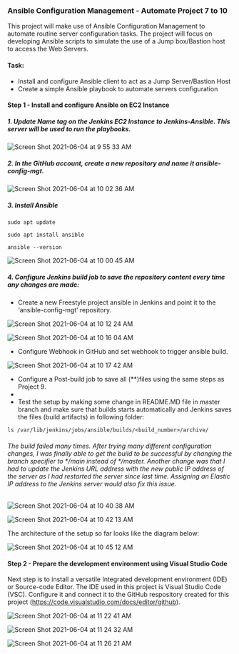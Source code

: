 
### Ansible Configuration Management - Automate Project 7 to 10

This project will make use of Ansible Configuration Management to automate routine server configuration tasks. 
The project will focus on developing Ansible scripts to simulate the use of a Jump box/Bastion host to access the Web Servers.

#### Task:

- Install and configure Ansible client to act as a Jump Server/Bastion Host
- Create a simple Ansible playbook to automate servers configuration

#### Step 1 - Install and configure Ansible on EC2 Instance

##### 1. Update Name tag on the Jenkins EC2 Instance to Jenkins-Ansible. This server will be used to run the playbooks.

![Screen Shot 2021-06-04 at 9 55 33 AM](https://user-images.githubusercontent.com/44268796/120812516-0abed700-c51b-11eb-9678-63b2b6ca8f42.png)


##### 2. In the GitHub account, create a new repository and name it ansible-config-mgt.

![Screen Shot 2021-06-04 at 10 02 36 AM](https://user-images.githubusercontent.com/44268796/120813563-ff1fe000-c51b-11eb-8b2f-9b54f35bd398.png)


##### 3. Install Ansible

```
sudo apt update

sudo apt install ansible

ansible --version
```
![Screen Shot 2021-06-04 at 10 00 45 AM](https://user-images.githubusercontent.com/44268796/120813289-bf58f880-c51b-11eb-9df8-cd53d11ff458.png)


##### 4. Configure Jenkins build job to save the repository content every time any changes are made:

- Create a new Freestyle project ansible in Jenkins and point it to the ‘ansible-config-mgt’ repository.

![Screen Shot 2021-06-04 at 10 12 24 AM](https://user-images.githubusercontent.com/44268796/120814936-5d998e00-c51d-11eb-8c43-944d1872e9ec.png)

![Screen Shot 2021-06-04 at 10 16 04 AM](https://user-images.githubusercontent.com/44268796/120815510-e1ec1100-c51d-11eb-8f37-d4b35a3f1e83.png)

- Configure Webhook in GitHub and set webhook to trigger ansible build.

![Screen Shot 2021-06-04 at 10 17 42 AM](https://user-images.githubusercontent.com/44268796/120815732-1b248100-c51e-11eb-92e6-7828151b0756.png)

- Configure a Post-build job to save all (**)files using the same steps as Project 9.
- 
- Test the setup by making some change in README.MD file in master branch and make sure that builds starts automatically and Jenkins saves the files (build artifacts) in following folder:

```
ls /var/lib/jenkins/jobs/ansible/builds/<build_number>/archive/
```
###### The build failed many times. After trying many different configuration changes, I was finally able to get the build to be successful by changing the branch specifier to */main instead of */master. Another change was that I had to update the Jenkins URL address with the new public IP address of the server as I had restarted the server since last time. Assigning an Elastic IP address to the Jenkins server would also fix this issue. 

![Screen Shot 2021-06-04 at 10 40 38 AM](https://user-images.githubusercontent.com/44268796/120819250-612f1400-c521-11eb-89ee-81ea4e991837.png)

![Screen Shot 2021-06-04 at 10 42 13 AM](https://user-images.githubusercontent.com/44268796/120819393-87ed4a80-c521-11eb-9f85-66d2be3a11fe.png)


The architecture of the setup so far looks like the diagram below:

![Screen Shot 2021-06-04 at 10 45 12 AM](https://user-images.githubusercontent.com/44268796/120819865-fd591b00-c521-11eb-9f89-d45b6003077a.png)


#### Step 2 - Prepare the development environment using Visual Studio Code

Next step is to install a versatile Integrated development environment (IDE) or Source-code Editor. The IDE used in this project is Visual Studio Code (VSC). Configure it and connect it to the GitHub respository created for this project (https://code.visualstudio.com/docs/editor/github).

![Screen Shot 2021-06-04 at 11 22 41 AM](https://user-images.githubusercontent.com/44268796/120825252-3051dd80-c527-11eb-903f-eea76510bbea.png)

![Screen Shot 2021-06-04 at 11 24 32 AM](https://user-images.githubusercontent.com/44268796/120825765-b66e2400-c527-11eb-9044-7e3890fd4c74.png)

![Screen Shot 2021-06-04 at 11 26 21 AM](https://user-images.githubusercontent.com/44268796/120825770-b79f5100-c527-11eb-96e7-3e2913f1c7c6.png)















































